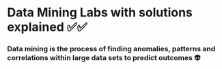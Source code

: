 # Data Mining Labs with solutions explained ✅✅

### **Data mining** is the process of finding anomalies, patterns and correlations within large data sets to predict outcomes 👽
